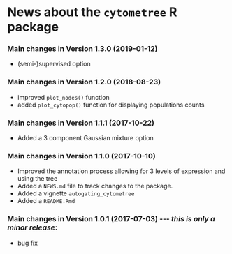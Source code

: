 # News about the `cytometree` R package


### Main changes in Version 1.3.0  (2019-01-12)
* (semi-)supervised option 

### Main changes in Version 1.2.0  (2018-08-23)
* improved `plot_nodes()` function
* added `plot_cytopop()` function for displaying populations counts

### Main changes in Version 1.1.1  (2017-10-22)
* Added a 3 component Gaussian mixture option

### Main changes in Version 1.1.0  (2017-10-10) 
* Improved the annotation process allowing for 3 levels of expression and using the tree
* Added a `NEWS.md` file to track changes to the package.
* Added a vignette `autogating_cytometree`
* Added a `README.Rmd`


### Main changes in Version 1.0.1 (2017-07-03) --- *this is only a minor release*:
* bug fix
